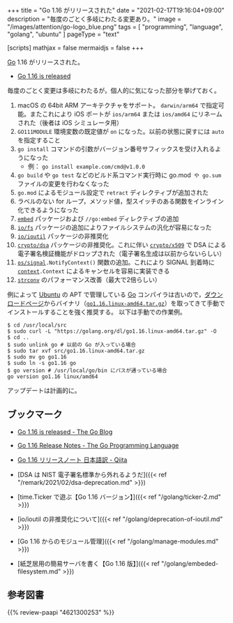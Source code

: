 +++
title = "Go 1.16 がリリースされた"
date =  "2021-02-17T19:16:04+09:00"
description = "毎度のごとく多岐にわたる変更あり。"
image = "/images/attention/go-logo_blue.png"
tags  = [ "programming", "language", "golang", "ubuntu" ]
pageType = "text"

[scripts]
  mathjax = false
  mermaidjs = false
+++

[Go] 1.16 がリリースされた。

- [Go 1.16 is released](https://groups.google.com/g/golang-announce/c/q-exD-8mG3w)

毎度のごとく変更は多岐にわたるが，個人的に気になった部分を挙げておく。

1. macOS の 64bit ARM アーキテクチャをサポート。 `darwin/arm64` で指定可能。またこれにより iOS ポートが `ios/arm64` または `ios/amd64` にリネームされた（後者は iOS シミュレータ用）
1. `GO111MODULE` 環境変数の既定値が `on` になった。以前の状態に戻すには `auto` を指定すること
1. `go install` コマンドの引数がバージョン番号サフィックスを受け入れるようになった
    - 例： `go install example.com/cmd@v1.0.0`
1. `go build` や `go test` などのビルド系コマンド実行時に go.mod` や go.sum` ファイルの変更を行わなくなった
1. `go.mod` によるモジュール設定で `retract` ディレクティブが追加された
1. ラベルのない for ループ，メソッド値，型スイッチのある関数をインライン化できるようになった
1. [`embed`] パッケージおよび `//go:embed`  ディレクティブの追加
1. [`io/fs`] パッケージの追加によりファイルシステムの汎化が容易になった
1. [`io/ioutil`] パッケージの非推奨化
1. [`crypto/dsa`] パッケージの非推奨化。これに伴い [`crypto/x509`] で DSA による電子署名検証機能がドロップされた（電子署名生成は以前からないらしい）
1. [`os/signal`]`.NotifyContext()` 関数の追加。これにより SIGNAL 到着時に [`context`]`.Context` によるキャンセルを容易に実装できる
1. [`strconv`] のパフォーマンス改善（最大で2倍らしい）

例によって [Ubuntu] の APT で管理している [Go] コンパイラは古いので，[ダウンロードページ](https://golang.org/dl/ "Downloads - The Go Programming Language")からバイナリ（[`go1.16.linux-amd64.tar.gz`](https://golang.org/dl/go1.16.linux-amd64.tar.gz)）を取ってきて手動でインストールすることを強く推奨する。
以下は手動での作業例。

```text
$ cd /usr/local/src
$ sudo curl -L "https://golang.org/dl/go1.16.linux-amd64.tar.gz" -O
$ cd ..
$ sudo unlink go # 以前の Go が入っている場合
$ sudo tar xvf src/go1.16.linux-amd64.tar.gz
$ sudo mv go go1.16
$ sudo ln -s go1.16 go
$ go version # /usr/local/go/bin にパスが通っている場合
go version go1.16 linux/amd64
```

アップデートは計画的に。

## ブックマーク

- [Go 1.16 is released - The Go Blog](https://blog.golang.org/go1.16)
- [Go 1.16 Release Notes - The Go Programming Language](https://golang.org/doc/go1.16)
- [Go 1.16 リリースノート 日本語訳  - Qiita](https://qiita.com/c-yan/items/f6f504d5e1c1caceace4)

- [DSA は NIST 電子署名標準から外れるようだ]({{< ref "/remark/2021/02/dsa-deprecation.md" >}})
- [time.Ticker で遊ぶ【Go 1.16 バージョン】]({{< ref "/golang/ticker-2.md" >}})
- [io/ioutil の非推奨化について]({{< ref "/golang/deprecation-of-ioutil.md" >}})
- [Go 1.16 からのモジュール管理]({{< ref "/golang/manage-modules.md" >}})
- [紙芝居用の簡易サーバを書く【Go 1.16 版】]({{< ref "/golang/embeded-filesystem.md" >}})

[Go]: https://go.dev/
[Ubuntu]: https://www.ubuntu.com/ "The leading operating system for PCs, IoT devices, servers and the cloud | Ubuntu"
[`embed`]: https://golang.org/pkg/embed/ "embed - The Go Programming Language"
[`io/fs`]: https://golang.org/pkg/io/fs/ "fs - The Go Programming Language"
[`io/ioutil`]: https://golang.org/pkg/io/ioutil/ "ioutil - The Go Programming Language"
[`crypto/dsa`]: https://golang.org/pkg/crypto/dsa/ "dsa - The Go Programming Language"
[`crypto/x509`]: https://golang.org/pkg/crypto/x509/ "x509 - The Go Programming Language"
[`os/signal`]: https://golang.org/pkg/os/signal/ "signal - The Go Programming Language"
[`context`]: https://golang.org/pkg/context/ "context - The Go Programming Language"
[`strconv`]: https://golang.org/pkg/strconv/ "strconv - The Go Programming Language"

## 参考図書

{{% review-paapi "4621300253" %}} <!-- プログラミング言語Go -->
